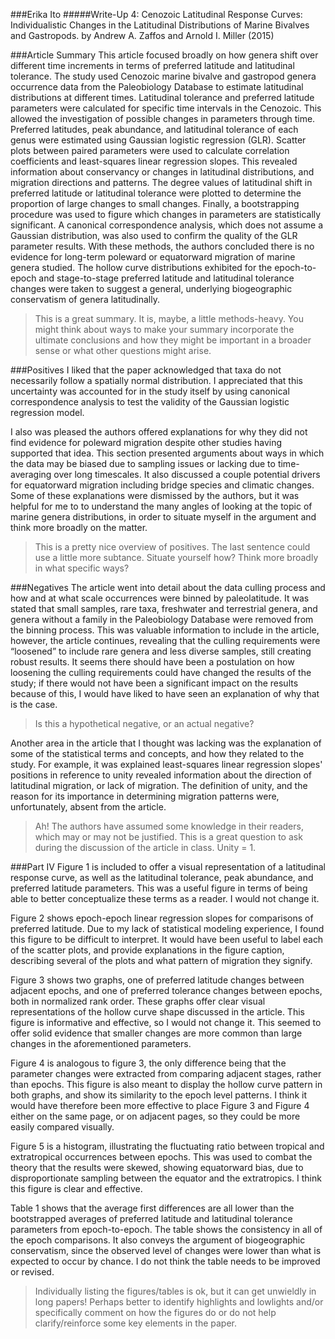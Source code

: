 ###Erika Ito
#####Write-Up 4: Cenozoic Latitudinal Response Curves: Individualistic Changes in the Latitudinal Distributions of Marine Bivalves and Gastropods. by Andrew A. Zaffos and Arnold I. Miller (2015)

###Article Summary
This article focused broadly on how genera shift over different time increments in terms of preferred latitude and latitudinal tolerance. The study used Cenozoic marine bivalve and gastropod genera occurrence data from the Paleobiology Database to estimate latitudinal distributions at different times. Latitudinal tolerance and preferred latitude parameters were calculated for specific time intervals in the Cenozoic. This allowed the investigation of possible changes in parameters through time. Preferred latitudes, peak abundance, and latitudinal tolerance of each genus were estimated using Gaussian logistic regression (GLR). Scatter plots between paired parameters were used to calculate correlation coefficients and least-squares linear regression slopes. This revealed information about conservancy or changes in latitudinal distributions, and migration directions and patterns. The degree values of latitudinal shift in preferred latitude or latitudinal tolerance were plotted to determine the proportion of large changes to small changes. Finally, a bootstrapping procedure was used to figure which changes in parameters are statistically significant. A canonical correspondence analysis, which does not assume a Gaussian distribution, was also used to confirm the quality of the GLR parameter results. With these methods, the authors concluded there is no evidence for long-term poleward or equatorward migration of marine genera studied. The hollow curve distributions exhibited for the epoch-to-epoch and stage-to-stage preferred latitude and latitudinal tolerance changes were taken to suggest a general, underlying biogeographic conservatism of genera latitudinally. 
> This is a great summary. It is, maybe, a little methods-heavy. You might think about ways to make your summary incorporate the ultimate conclusions and how they might be important in a broader sense or what other questions might arise.

###Positives
I liked that the paper acknowledged that taxa do not necessarily follow a spatially normal distribution. I appreciated that this uncertainty was accounted for in the study itself by using canonical correspondence analysis to test the validity of the Gaussian logistic regression model. 

I also was pleased the authors offered explanations for why they did not find evidence for poleward migration despite other studies having supported that idea. This section presented arguments about ways in which the data may be biased due to sampling issues or lacking due to time-averaging over long timescales. It also discussed a couple potential drivers for equatorward migration including bridge species and climatic changes. Some of these explanations were dismissed by the authors, but it was helpful for me to to understand the many angles of looking at the topic of marine genera distributions, in order to situate myself in the argument and think more broadly on the matter.
> This is a pretty nice overview of positives. The last sentence could use a little more subtance. Situate yourself how?  Think more broadly in what specific ways?

###Negatives
The article went into detail about the data culling process and how and at what scale occurrences were binned by paleolatitude. It was stated that small samples, rare taxa, freshwater and terrestrial genera, and genera without a family in the Paleobiology Database were removed from the binning process. This was valuable information to include in the article, however, the article continues, revealing that the culling requirements were “loosened” to include rare genera and less diverse samples, still creating robust results. It seems there should have been a postulation on how loosening the culling requirements could have changed the results of the study; if there would not have been a significant impact on the results because of this, I would have liked to have seen an explanation of why that is the case.
> Is this a hypothetical negative, or an actual negative?

Another area in the article that I thought was lacking was the explanation of some of the statistical terms and concepts, and how they related to the study. For example, it was explained least-squares linear regression slopes' positions in reference to unity revealed information about the direction of latitudinal migration, or lack of migration. The definition of unity, and the reason for its importance in determining migration patterns were, unfortunately, absent from the article.
> Ah! The authors have assumed some knowledge in their readers, which may or may not be justified. This is a great question to ask during the discussion of the article in class. Unity = 1.
 
###Part IV
Figure 1 is included to offer a visual representation of a latitudinal response curve, as well as the latitudinal tolerance, peak abundance, and preferred latitude parameters. This was a useful figure in terms of being able to better conceptualize these terms as a reader. I would not change it.

Figure 2 shows epoch-epoch linear regression slopes for comparisons of preferred latitude. Due to my lack of statistical modeling experience, I found this figure to be difficult to interpret. It would have been useful to label each of the scatter plots, and provide explanations in the figure caption, describing several of the plots and what pattern of migration they signify.

Figure 3 shows two graphs, one of preferred latitude changes between adjacent epochs, and one of preferred tolerance changes between epochs, both in normalized rank order. These graphs offer clear visual representations of the hollow curve shape discussed in the article. This figure is informative and effective, so I would not change it. This seemed to offer solid evidence that smaller changes are more common than large changes in the aforementioned parameters.

Figure 4 is analogous to figure 3, the only difference being that the parameter changes were extracted from comparing adjacent stages, rather than epochs. This figure is also meant to display the hollow curve pattern in both graphs, and show its similarity to the epoch level patterns. I think it would have therefore been more effective to place Figure 3 and Figure 4 either on the same page, or on adjacent pages, so they could be more easily compared visually.  

Figure 5 is a histogram, illustrating the fluctuating ratio between tropical and extratropical occurrences between epochs. This was used to combat the theory that the results were skewed, showing equatorward bias, due to disproportionate sampling between the equator and the extratropics. I think this figure is clear and effective.

Table 1 shows that the average first differences are all lower than the bootstrapped averages of preferred latitude and latitudinal tolerance parameters from epoch-to-epoch. The table shows the consistency in all of the epoch comparisons. It also conveys the argument of biogeographic conservatism, since the observed level of changes were lower than what is expected to occur by chance. I do not think the table needs to be improved or revised.

> Individually listing the figures/tables is ok, but it can get unwieldly in long papers! Perhaps better to identify highlights and lowlights and/or specifically comment on how the figures do or do not help clarify/reinforce some key elements in the paper.
